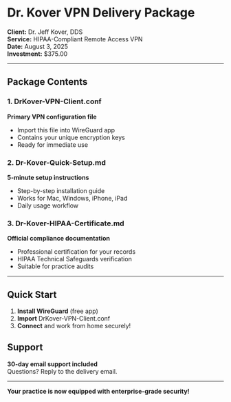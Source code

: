 # Dr. Kover VPN Delivery Package

**Client:** Dr. Jeff Kover, DDS  
**Service:** HIPAA-Compliant Remote Access VPN  
**Date:** August 3, 2025  
**Investment:** $375.00

---

## Package Contents

### 1. DrKover-VPN-Client.conf
**Primary VPN configuration file**
- Import this file into WireGuard app
- Contains your unique encryption keys
- Ready for immediate use

### 2. Dr-Kover-Quick-Setup.md
**5-minute setup instructions**
- Step-by-step installation guide
- Works for Mac, Windows, iPhone, iPad
- Daily usage workflow

### 3. Dr-Kover-HIPAA-Certificate.md
**Official compliance documentation**
- Professional certification for your records
- HIPAA Technical Safeguards verification
- Suitable for practice audits

---

## Quick Start

1. **Install WireGuard** (free app)
2. **Import** DrKover-VPN-Client.conf
3. **Connect** and work from home securely!

## Support

**30-day email support included**  
Questions? Reply to the delivery email.

---

**Your practice is now equipped with enterprise-grade security!**
